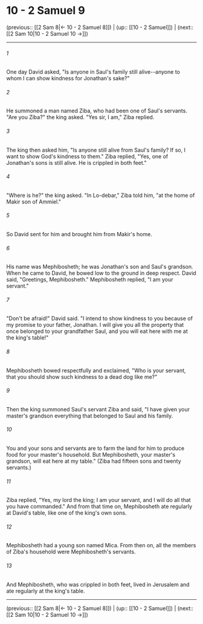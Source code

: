 # 10 - 2 Samuel 9

(previous:: [[2 Sam 8|← 10 - 2 Samuel 8]]) | (up:: [[10 - 2 Samuel]]) | (next:: [[2 Sam 10|10 - 2 Samuel 10 →]])

***


###### 1 
One day David asked, "Is anyone in Saul's family still alive--anyone to whom I can show kindness for Jonathan's sake?" 

###### 2 
He summoned a man named Ziba, who had been one of Saul's servants. "Are you Ziba?" the king asked. "Yes sir, I am," Ziba replied. 

###### 3 
The king then asked him, "Is anyone still alive from Saul's family? If so, I want to show God's kindness to them." Ziba replied, "Yes, one of Jonathan's sons is still alive. He is crippled in both feet." 

###### 4 
"Where is he?" the king asked. "In Lo-debar," Ziba told him, "at the home of Makir son of Ammiel." 

###### 5 
So David sent for him and brought him from Makir's home. 

###### 6 
His name was Mephibosheth; he was Jonathan's son and Saul's grandson. When he came to David, he bowed low to the ground in deep respect. David said, "Greetings, Mephibosheth." Mephibosheth replied, "I am your servant." 

###### 7 
"Don't be afraid!" David said. "I intend to show kindness to you because of my promise to your father, Jonathan. I will give you all the property that once belonged to your grandfather Saul, and you will eat here with me at the king's table!" 

###### 8 
Mephibosheth bowed respectfully and exclaimed, "Who is your servant, that you should show such kindness to a dead dog like me?" 

###### 9 
Then the king summoned Saul's servant Ziba and said, "I have given your master's grandson everything that belonged to Saul and his family. 

###### 10 
You and your sons and servants are to farm the land for him to produce food for your master's household. But Mephibosheth, your master's grandson, will eat here at my table." (Ziba had fifteen sons and twenty servants.) 

###### 11 
Ziba replied, "Yes, my lord the king; I am your servant, and I will do all that you have commanded." And from that time on, Mephibosheth ate regularly at David's table, like one of the king's own sons. 

###### 12 
Mephibosheth had a young son named Mica. From then on, all the members of Ziba's household were Mephibosheth's servants. 

###### 13 
And Mephibosheth, who was crippled in both feet, lived in Jerusalem and ate regularly at the king's table.

***

(previous:: [[2 Sam 8|← 10 - 2 Samuel 8]]) | (up:: [[10 - 2 Samuel]]) | (next:: [[2 Sam 10|10 - 2 Samuel 10 →]])
